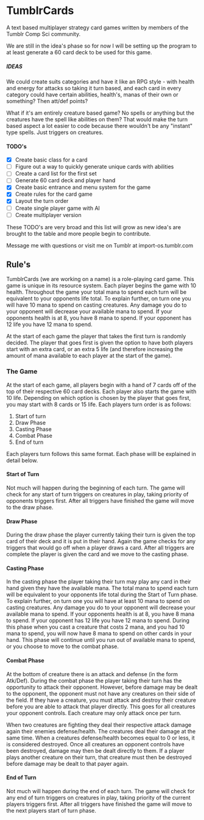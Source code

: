 # TumblrCards
A text based multiplayer strategy card games written by members of the Tumblr Comp Sci community.

We are still in the idea's phase so for now I will be setting up the program to at least generate 
a 60 card deck to be used for this game.

##### IDEAS

We could create suits categories and  have it like an RPG style - with health and energy for attacks 
so taking it turn based, and each card in every category could have certain abilities, health's, manas of their 
own or something? Then att/def points?

What if it's am entirely creature based game? No spells or anything but the creatures have the spell like 
abilities on them? That would make the turn based aspect a lot easier to code because there wouldn't be any 
"instant" type spells. Just triggers on creatures. 

#### TODO's
- [X] Create basic class for a card
- [ ] Figure out a way to quickly generate unique cards with abilities
- [ ] Create a card list for the first set
- [ ] Generate 60 card deck and player hand
- [X] Create basic entrance and menu system for the game
- [X] Create rules for the card game
- [X] Layout the turn order
- [ ] Create single player game with AI
- [ ] Create multiplayer version

These TODO's are very broad and this list will grow as new idea's are brought to the table and more people begin to contribute.

Message me with questions or visit me on Tumblr at import-os.tumblr.com

## Rule's

TumblrCards (we are working on a name) is a role-playing card game. This game is unique in its resource system. Each player begins the game with 10 health. Throughout the game your total mana to spend each turn will be equivalent to your opponents life total. To explain further, on turn one you will have 10 mana to spend on casting creatures. Any damage you do to your opponent will decrease your available mana to spend. If your opponents health is at 8, you have 8 mana to spend. If your opponent has 12 life you have 12 mana to spend.

At the start of each game the player that takes the first turn is randomly decided. The player that goes first is given the option to have both players start with an extra card, or an extra 5 life (and therefore increasing the amount of mana available to each player at the start of the game).

### The Game

At the start of each game, all players begin with a hand of 7 cards off of the top of their respective 60 card decks. Each player also starts the game with 10 life. Depending on which option is chosen by the player that goes first, you may start with 8 cards or 15 life. Each players turn order is as follows:

1) Start of turn
2) Draw Phase
3) Casting Phase
4) Combat Phase
5) End of turn

Each players turn follows this same format. Each phase willl be explained in detail below.

#### Start of Turn

Not much will happen during the beginning of each turn. The game will check for any start of turn triggers on creatures in play, taking priority of opponents triggers first. After all triggers have finished the game will move to the draw phase.

#### Draw Phase

During the draw phase the player currently taking their turn is given the top card of their deck and it is put in their hand. Again the game checks for any triggers that would go off when a player draws a card. After all triggers are complete the player is given the card and we move to the casting phase.

#### Casting Phase

In the casting phase the player taking their turn may play any card in their hand given they have the available mana. The total mana to spend each turn will be equivalent to your opponents life total during the Start of Turn phase. To explain further, on turn one you will have at least 10 mana to spend on casting creatures. Any damage you do to your opponent will decrease your available mana to spend. If your opponents health is at 8, you have 8 mana to spend. If your opponent has 12 life you have 12 mana to spend. During this phase when you cast a creature that costs 2 mana, and you had 10 mana to spend, you will now have 8 mana to spend on other cards in your hand. This phase will continue until you run out of available mana to spend, or you choose to move to the combat phase.

#### Combat Phase

At the bottom of creature there is an attack and defense (in the form Atk/Def). During the combat phase the player taking their turn has the opportunity to attack their opponent. However, before damage may be dealt to the opponent, the opponent must not have any creatures on their side of the field. If they have a creature, you must attack and destroy their creature before you are able to attack that player directly. This goes for all creatures your opponent controls. Each creature may only attack once per turn.

When two creatures are fighting they deal their respective attack damage again their enemies defense/health. The creatures deal their damage at the same time. When a creatures defense/health becomes equal to 0 or less, it is considered destroyed. Once all creatures an opponent controls have been destroyed, damage may then be dealt directly to them. If a player plays another creature on their turn, that creature must then be destroyed before damage may be dealt to that payer again.

#### End of Turn 

Not much will happen during the end of each turn. The game will check for any end of turn triggers on creatures in play, taking priority of the current players triggers first. After all triggers have finished the game will move to the next players start of turn phase.